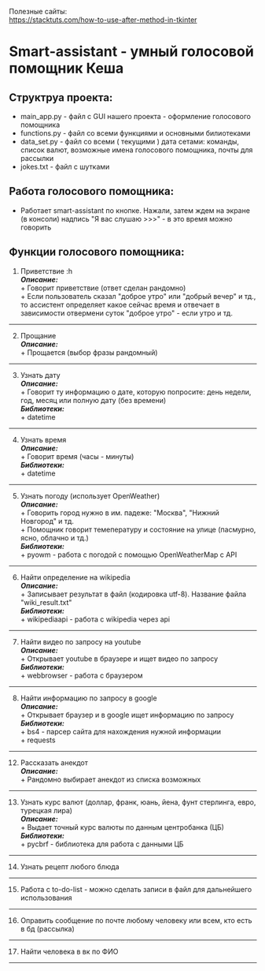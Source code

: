 Полезные сайты:</br>
https://stacktuts.com/how-to-use-after-method-in-tkinter

# Smart-assistant - умный голосовой помощник Кеша

## Структруа проекта:
- main_app.py - файл с GUI нашего проекта - оформление голосового помощника
- functions.py - файл со всеми функциями и основными билиотеками
- data_set.py - файл со всеми ( текущими ) дата сетами: команды, список валют, возможные имена голосового помощника, почты для рассылки
- jokes.txt - файл с шутками

## Работа голосового помощника:
+ Работает smart-assistant по кнопке. Нажали, затем ждем на экране (в консоли) надпись "Я вас слушаю >>>" - в это время можно говорить

 ## Функции голосового помощника:
1. Приветствие :h
</br>***Описание:***
    </br>+ Говорит приветствие (ответ сделан рандомно)
    </br>+ Если пользователь сказал "доброе утро" или "добрый вечер" и тд., то ассистент определяет какое сейчас время и отвечает в зависимости отвермени суток "доброе утро" - если утро и тд.
------------------------------------------------------------------------------------------------------------------------------------------------------------------------------------------------------------ 
  2. Прощание
</br>***Описание:***
    </br>+ Прощается (выбор фразы рандомный)
------------------------------------------------------------------------------------------------------------------------------------------------------------------------------------------------------------
  3. Узнать дату
</br>***Описание:***
    </br>+ Говорит ту информацию о дате, которую попросите: день недели, год, месяц или полную дату (без времени)
</br>***Библиотеки:***
    </br>+ datetime
------------------------------------------------------------------------------------------------------------------------------------------------------------------------------------------------------------ 
  4. Узнать время
</br>***Описание:***
    </br>+ Говорит время (часы - минуты)
</br>***Библиотеки:***
    </br>+ datetime
------------------------------------------------------------------------------------------------------------------------------------------------------------------------------------------------------------
  5. Узнать погоду (использует OpenWeather)
</br>***Описание:***
    </br>+ Говорить город нужно в им. падеже: "Москва", "Нижний Новгород" и тд.
    </br>+ Помощник говорит темепературу и состояние на улице (пасмурно, ясно, облачно и тд.)
</br>***Библиотеки:***
    </br>+ pyowm - работа с погодой с помощью OpenWeatherMap c API
------------------------------------------------------------------------------------------------------------------------------------------------------------------------------------------------------------
  6. Найти определение на wikipedia
</br>***Описание:***
    </br>+ Записывает результат в файл (кодировка utf-8). Название файла "wiki_result.txt"
</br>***Библиотеки:***
    </br>+ wikipediaapi - работа с wikipedia через api
------------------------------------------------------------------------------------------------------------------------------------------------------------------------------------------------------------
  7. Найти видео по запросу на youtube
</br>***Описание:***
    </br>+ Открывает youtube в браузере и ищет видео по запросу
</br>***Библиотеки:***
    </br>+ webbrowser - работа с браузером
------------------------------------------------------------------------------------------------------------------------------------------------------------------------------------------------------------
  8. Найти информацию по запросу в google
</br>***Описание:***
    </br>+ Открывает браузер и в google ищет информацию по запросу 
</br>***Библиотеки:***
    </br>+ bs4 - парсер сайта для нахождения нужной информации
    </br>+ requests
------------------------------------------------------------------------------------------------------------------------------------------------------------------------------------------------------------
12. Рассказать анекдот
</br>***Описание:***
    </br>+ Рандомно выбирает анекдот из списка возможных
------------------------------------------------------------------------------------------------------------------------------------------------------------------------------------------------------------
13. Узнать курс валют (доллар, франк, юань, йена, фунт стерлинга, евро, турецкая лира)
</br>***Описание:***
   </br>+ Выдает точный курс валюты по данным центробанка (ЦБ)
</br>***Библиотеки:***
    </br>+ pycbrf - библиотека для работа с данными ЦБ
------------------------------------------------------------------------------------------------------------------------------------------------------------------------------------------------------------
14. Узнать рецепт любого блюда
------------------------------------------------------------------------------------------------------------------------------------------------------------------------------------------------------------
15. Работа с to-do-list - можно сделать записи в файл для дальнейшего использования
------------------------------------------------------------------------------------------------------------------------------------------------------------------------------------------------------------
16. Оправить сообщение по почте любому человеку или всем, кто есть в бд (рассылка)
------------------------------------------------------------------------------------------------------------------------------------------------------------------------------------------------------------
17. Найти человека в вк по ФИО
------------------------------------------------------------------------------------------------------------------------------------------------------------------------------------------------------------


  

